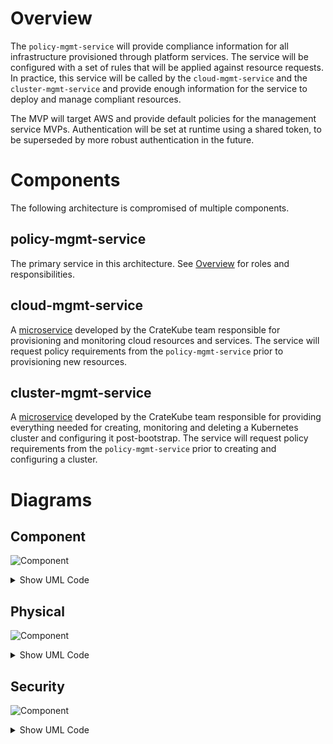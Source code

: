 # Overview
The `policy-mgmt-service` will provide compliance information for all infrastructure provisioned through platform services. The service will be configured with a set of rules that will be applied against resource requests. In practice, this service will be called by the `cloud-mgmt-service` and the `cluster-mgmt-service` and provide enough information for the service to deploy and manage compliant resources.

The MVP will target AWS and provide default policies for the management service MVPs. Authentication will be set at runtime using a shared token, to be superseded by more robust authentication in the future. 

# Components
The following architecture is compromised of multiple components. 

## policy-mgmt-service
The primary service in this architecture. See [Overview](#overview) for roles and responsibilities. 

## cloud-mgmt-service
A [microservice](https://github.com/cratekube/cloud-mgmt-service) developed by the CrateKube team responsible for provisioning and monitoring cloud resources and services. The service will request policy requirements from the `policy-mgmt-service` prior to provisioning new resources.

## cluster-mgmt-service
A [microservice](https://github.com/cratekube/cluster-mgmt-service) developed by the CrateKube team responsible for providing everything needed for creating, monitoring and deleting a Kubernetes cluster and configuring it post-bootstrap. The service will request policy requirements from the `policy-mgmt-service` prior to creating and configuring a cluster.

# Diagrams

## Component
![Component](https://www.plantuml.com/plantuml/img/ZT3D2i8m30Vm-vuYxDuNs44cNXq8dcJi4DiuY-q-sbGGsRlRRWTXg7WC_oI_aD8pEWxMP0FA6xO4-Q4tMZwWmYwMbZg68xcxbfJ3CmEeXpaNjhKi_98q8CG6wjEssZTGW2DKFhOgP3oZZpjJienFsGHlQsVweBvJCiLhoUdsoedxU4W1Oo2doQ-Su9dSBsbkM5k6BdzI9NKgll45)
<details><summary>Show UML Code</summary>
<p>
  
```
@startuml
package "Policy Management Service" {
  [policy-mgmt-service] --> [YAML] : reads
  database "YAML" {
  }
} 
package "Cloud Management Service" {
  [cloud-mgmt-service] -right-> [policy-mgmt-service] : queries
} 
package "Cluster Management Service" {
  [cluster-mgmt-service] -left-> [policy-mgmt-service] : queries
} 
@enduml
```
  
</p>
</details>

## Physical
![Component](https://www.plantuml.com/plantuml/img/fP4x2y8m58Nt_8fBzonEuY25u2H2mL4SGdejmJng7e98_hjfYY_iKF1iWO_pvN1h7xWBKIj2XBAnXMh35XNS2UGOso9KswM7Hl5miau3Kz47T4zYIC_5cNSPRAoIuWOxRl9JemcmHtUL0Z_f8OU-a5HtEb0_CiSNaU2tcfM_pMWk8xwBWTBrj19MS8de9FgtVCfT9i-p5_GV_pW-aKHgD6q-p0C0)
<details><summary>Show UML Code</summary>
<p>
  
```
@startuml
cloud "EC2" {
    node "K8s Platform Cluster" {
        package "Policy Management Service" {
            [policy-mgmt-service]
        } 
        package "Cloud Management Service" {
            [cloud-mgmt-service] --> [policy-mgmt-service] : queries
        }
        package "Cluster Management Service" {
            [cluster-mgmt-service] --> [policy-mgmt-service] : queries
        } 
    }
}
@enduml
```
  
</p>
</details>

## Security
![Component](https://www.plantuml.com/plantuml/img/fP5D2y8m38Rl-nLXPtiN3pBOKOI1npcaT7KRwyTeKqL7_xlTfk14c61kIHxUl4aIYzIWao9IkkGGxzOMCa7nh8s4L3YBtCJGHn2YewobLO0oBHfsWprL8PLS8HoukJIClyWXycwaYAma4ZlrZwf7tN9reWxhkoz6sC_5Kw5TkQ0DEHkecNO1n3HLZMJxqsZOm5k1hMh4pleW_TtJU8YbZTc4VTegzLNzvUffoKS9LsNurGC0)
<details><summary>Show UML Code</summary>
<p>
  
```
@startuml
node "K8s Platform Cluster" {
    package "Policy Management Service" {
        [policy-mgmt-service\n{token_authz}]
    }
    package "Cloud Management Service" {
         [cloud-mgmt-service] -right-> [policy-mgmt-service\n{token_authz}] : {token_authc,https}   
    }
    package "Cluster Management Service" {
        [cluster-mgmt-service] -down-> [policy-mgmt-service\n{token_authz}] : {token_authc,https}
    }
}
@enduml
```
  
</p>
</details>
